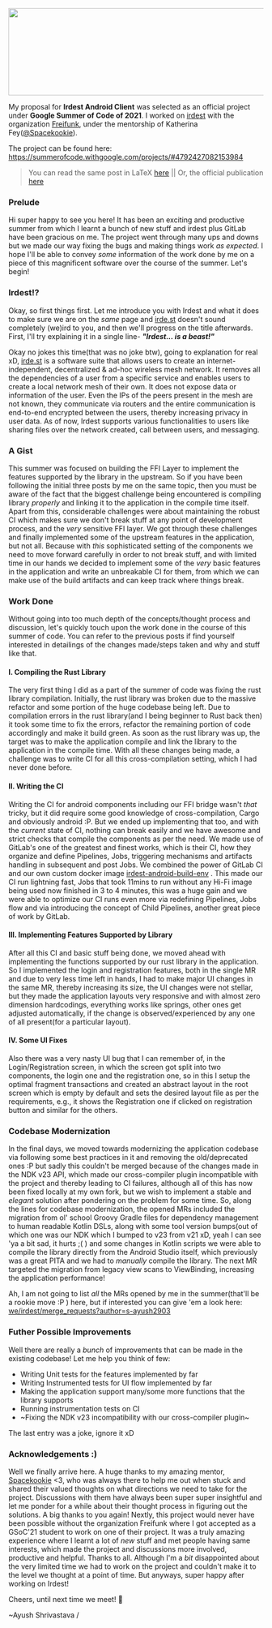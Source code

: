<p align="center">

  <!--  Use the image from repository when the currently used url returns a 404 or image gets broken
        simply paste "https://github.com/s-ayush2903/GSoC-2021-Work-Report/blob/master/src/gsoc-banner.png"
        and don't change any dimenstions
  --> 
   
  <img width="704" height="172" src="https://lh3.googleusercontent.com/R1HZsq3T69advXLEU240GSLMN_L_78QniEdGvS6ylM0XOYOf0HxsNXd2NH0O-CWOReq1YT4chrCTEtbr5MAbAhmmTabHYruAioXn=w1280">

</p>

My proposal for **Irdest Android Client** was selected as an official project under **Google Summer of Code of 2021**. I worked on [irdest](https://git.irde.st/we/irdest) with the organization [Freifunk](https://freifunk.net), under the mentorship of Katherina Fey([@Spacekookie](https://github.com/spacekookie)).

The project can be found here: https://summerofcode.withgoogle.com/projects/#4792427082153984

> You can read the same post in LaTeX [here](https://git.irde.st/s-ayush2903/gsoc-resources/-/raw/dev/Blogs/irdest-gsoc21-report.pdf) 
>  || Or, the official publication [here](https://blog.freifunk.net/2021/08/21/gsoc21-irdest-android-client-work-report/)
 
### Prelude
Hi super happy to see you here! It has been an exciting and productive summer
from which I learnt a bunch of new stuff and irdest plus GitLab have been
gracious on me. The project went through many ups and downs but we made our way
fixing the bugs and making things work _as expected_. I hope I'll be able to
convey _some_ information of the work done by me on a
piece of this magnificent software over the course of the summer. Let's begin!

### Irdest!?
Okay, so first things first. Let me introduce you with Irdest and what it does to make
sure we are on the _same_ page and [irde.st](https://irde.st) doesn't sound completely
(we)ird to you, and then we'll progress on the title afterwards. First, I'll try
explaining it in a single line-  _**"Irdest... is a beast!"**_

Okay no jokes this time(that was no joke btw), going to explanation for real xD,
[irde.st](https://irde.st) is a software suite that allows users to create
an internet-independent, decentralized & ad-hoc wireless mesh network. It removes all the dependencies of
a user from a specific service and enables users to create a local network mesh
of their own. It does not expose data or information of the user. Even the IPs
of the peers present in the mesh are not known, they communicate via routers and
the entire communication is end-to-end encrypted between the users, thereby
increasing privacy in user data. As of now, Irdest supports various
functionalities to users like sharing files over the network created, call
between users, and messaging.

### A Gist
This summer was focused on building the FFI Layer to implement the features
supported by the library in the upstream. So if you have been following the
initial three posts by me on the same topic, then you must be aware of the fact
that the biggest challenge being encountered is compiling library
_properly_ and linking it to the application in the compile time itself.
Apart from this, considerable challenges were about maintaining the robust CI which
makes sure we don't break stuff at any point of development process, and the
_very_ sensitive FFI layer. We got through these challenges and finally
implemented some of the upstream features in the application, but not all.
Because with _this_ sophisticated setting of the components we need to move
forward carefully in order to not break stuff, and with limited time in our
hands we decided to implement some of the _very_ basic features in the
application and write an unbreakable CI for them, from which we can make use of
the build artifacts and can keep track where things break. 

### Work Done
Without going into too much depth of the concepts/thought process and discussion,
let's quickly touch upon the work done in the course of this summer of code. You
can refer to the previous posts if find yourself interested in detailings of the changes
made/steps taken and why and stuff like that.
#### I.  Compiling the Rust Library
The very first thing I did as a part of the summer of code was fixing the rust
library compilation. 
Initially, the rust library was broken
due to the massive refactor and some portion of the huge codebase being left.
Due to compilation errors in the rust library(and I being beginner to Rust back
then) it took some time to fix the
errors, refactor the remaining portion of code accordingly and make it build
green. As soon as the rust library was up, the target was to make the
application compile and link the library to the application in the compile time.
With all these changes being made, a challenge was to write CI for all this
cross-compilation setting, which I had never done before.
#### II.  Writing the CI
Writing the CI for android components including our FFI bridge wasn't
_that_ tricky, but it did require some good knowledge of
cross-compilation, Cargo and obviously android :P. But we ended up implementing
that too, and with the _current_ state of CI, nothing
can break easily and 
we have awesome and strict checks that compile the components as per the need. We
made use of GitLab's one of the greatest and finest works, which is their CI,
how they organize and define Pipelines, Jobs, triggering mechanisms and
artifacts handling in subsequent and post Jobs. We combined the power of GitLab
CI and our own custom docker image
[irdest-android-build-env](https://hub.docker.com/r/irdest/android-build-env)
. This made our CI
run lightning fast, Jobs that took 11mins to run without any Hi-Fi image being
used now finished in 3 to 4 minutes, this was a huge gain and we were able to
optimize our CI runs even more via redefining Pipelines, Jobs flow and via
introducing the concept of Child Pipelines, another great piece of work by
GitLab.
#### III. Implementing Features Supported by Library
After all this CI and basic stuff being done, we moved ahead with implementing
the functions supported by our rust library in the application. So I implemented
the login and registration features, both in the single MR and due to very less
time left in hands, I had to make major UI changes in the same MR, thereby
increasing its size, the UI changes were not stellar, but they made the
application layouts very responsive and with almost zero dimension hardcodings,
everything works like springs, other ones get adjusted automatically, if the
change is observed/experienced by any one of all present(for a particular
layout).

#### IV. Some UI Fixes
Also there was a very nasty UI bug that I can remember of, in the
Login/Registration screen, in which the screen got split into two components,
the login one and the registration one, so in this I setup the optimal fragment
transactions and created an abstract layout in the root screen which is empty by
default and sets the desired layout file as per the requirements, e.g., it shows
the Registration one if clicked on registration button and similar for the
others. 
### Codebase Modernization
In the final days, we moved towards modernizing the application codebase
via following some best practices in it and removing the old/deprecated ones :P
but sadly this couldn't be merged because of the changes made in the NDK v23 API,
which made our cross-compiler plugin incompatible with the project and thereby
leading to CI failures, although all of this has now been fixed locally at my
own fork, but we wish to implement a stable and _elegant_ solution after
pondering on the problem for some time. So, along the lines for codebase
modernization, the opened MRs included the migration from ol' school Groovy
Gradle files for dependency management to human readable Kotlin DSLs, along with
some tool version bumps(out of which one was our NDK which I bumped to v23
from v21 xD, yeah I can see 'ya a bit sad, it hurts ;( ) and some changes in
Kotlin scripts we were able to compile the library directly from the Android
Studio itself, which previously was a great PITA and we had to _manually_
compile the library. The next MR targeted the migration from legacy view scans
to ViewBinding, increasing the application performance!

Ah, I am not going to list _all_ the MRs opened by me in the summer(that'll be a rookie move :P )
here, but if interested you can give 'em a look here:
[we/irdest/merge\_requests?author=s-ayush2903](https://git.irde.st/we/irdest/-/merge_requests?scope=all&state=all&author_username=s-ayush2903)

### Futher Possible Improvements
Well there are really a _bunch_ of improvements that can be made in the
existing codebase! Let me help you think of few:
- Writing Unit tests for the features implemented by far
- Writing Instrumented tests for UI flow implemented by far
- Making the application support many/some more functions that the library
supports 
- Running instrumentation tests on CI
- ~Fixing the NDK v23 incompatibility with our cross-compiler plugin~

The last entry was a joke, ignore it xD

### Acknowledgements :)
Well we finally arrive here. A huge thanks to my amazing mentor, [Spacekookie](https://github.com/spacekookie) <3,
who was always there to help me out when stuck and shared their valued thoughts
on what directions we need to take for the project. Discussions with them have
always been super super insightful and let me ponder for a while about their
thought process in figuring out the solutions. A big thanks to you again!
Nextly, this project would never have been possible without the organization
Freifunk where I got accepted as a GSoC'21 student to work on one of their project. It was
a truly amazing experience where I learnt a lot of _new_ stuff and met
people having same interests, which made the project and discussions more
involved, productive and helpful. Thanks to all. Although I'm a _bit_ disappointed
about the very limited time we had to work on the project and couldn't make it
to the level we thought at a point of time. But anyways, super happy after working on Irdest!

Cheers, until next time we meet! 🥂

~Ayush Shrivastava /
